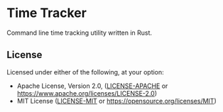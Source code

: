 # Time Tracker

Command line time tracking utility written in Rust.

## License

Licensed under either of the following, at your option:
- Apache License, Version 2.0, ([LICENSE-APACHE](LICENSE-APACHE) or https://www.apache.org/licenses/LICENSE-2.0)
- MIT License ([LICENSE-MIT](LICENSE-MIT) or https://opensource.org/licenses/MIT)
